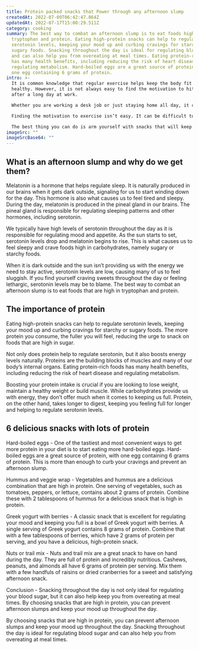 ```yaml
---
title: Protein packed snacks that Power through any afternoon slump
createdAt: 2022-07-09T06:42:47.864Z
updatedAt: 2022-07-17T15:00:29.511Z
category: cooking
summary: The best way to combat an afternoon slump is to eat foods high in
  tryptophan and protein. Eating high-protein snacks can help to regulate
  serotonin levels, keeping your mood up and curbing cravings for starchy or
  sugary foods. Snacking throughout the day is ideal for regulating blood sugar
  and can also help you from overeating at meal times. Eating protein-rich foods
  has many health benefits, including reducing the risk of heart disease and
  regulating metabolism. Hard-boiled eggs are a great source of protein, with
  one egg containing 6 grams of protein.
intro: >-
  It is common knowledge that regular exercise helps keep the body fit and
  healthy. However, it is not always easy to find the motivation to hit the gym
  after a long day at work.

  Whether you are working a desk job or just staying home all day, it can be challenging to find ways to stay active throughout the day. 

  Finding the motivation to exercise isn’t easy. It can be difficult to find time for a workout routine and even harder to stick with it for an extended period of time. 

  The best thing you can do is arm yourself with snacks that will keep your energy up so you’re not tempted to take a nap after dinner or give in to cravings for sweets. Protein-packed snacks are an excellent way of keeping your energy levels high and reducing stress eating from boredom or fatigue.
imageSrc: ""
imageSrcBase64: ""
---
```


## What is an afternoon slump and why do we get them?

Melatonin is a hormone that helps regulate sleep. It is naturally produced in our brains when it gets dark outside, signaling for us to start winding down for the day. This hormone is also what causes us to feel tired and sleepy. During the day, melatonin is produced in the pineal gland in our brains. The pineal gland is responsible for regulating sleeping patterns and other hormones, including serotonin.

We typically have high levels of serotonin throughout the day as it is responsible for regulating mood and appetite. As the sun starts to set, serotonin levels drop and melatonin begins to rise. This is what causes us to feel sleepy and crave foods high in carbohydrates, namely sugary or starchy foods.

When it is dark outside and the sun isn’t providing us with the energy we need to stay active, serotonin levels are low, causing many of us to feel sluggish. If you find yourself craving sweets throughout the day or feeling lethargic, serotonin levels may be to blame. The best way to combat an afternoon slump is to eat foods that are high in tryptophan and protein.

## The importance of protein

Eating high-protein snacks can help to regulate serotonin levels, keeping your mood up and curbing cravings for starchy or sugary foods. The more protein you consume, the fuller you will feel, reducing the urge to snack on foods that are high in sugar.

Not only does protein help to regulate serotonin, but it also boosts energy levels naturally. Proteins are the building blocks of muscles and many of our body’s internal organs. Eating protein-rich foods has many health benefits, including reducing the risk of heart disease and regulating metabolism.

Boosting your protein intake is crucial if you are looking to lose weight, maintain a healthy weight or build muscle. While carbohydrates provide us with energy, they don’t offer much when it comes to keeping us full. Protein, on the other hand, takes longer to digest, keeping you feeling full for longer and helping to regulate serotonin levels.

## 6 delicious snacks with lots of protein

Hard-boiled eggs - One of the tastiest and most convenient ways to get more protein in your diet is to start eating more hard-boiled eggs. Hard-boiled eggs are a great source of protein, with one egg containing 6 grams of protein. This is more than enough to curb your cravings and prevent an afternoon slump.

Hummus and veggie wrap - Vegetables and hummus are a delicious combination that are high in protein. One serving of vegetables, such as tomatoes, peppers, or lettuce, contains about 2 grams of protein. Combine these with 2 tablespoons of hummus for a delicious snack that is high in protein.

Greek yogurt with berries - A classic snack that is excellent for regulating your mood and keeping you full is a bowl of Greek yogurt with berries. A single serving of Greek yogurt contains 8 grams of protein. Combine that with a few tablespoons of berries, which have 2 grams of protein per serving, and you have a delicious, high-protein snack.

Nuts or trail mix - Nuts and trail mix are a great snack to have on hand during the day. They are full of protein and incredibly nutritious. Cashews, peanuts, and almonds all have 6 grams of protein per serving. Mix them with a few handfuls of raisins or dried cranberries for a sweet and satisfying afternoon snack.

Conclusion - Snacking throughout the day is not only ideal for regulating your blood sugar, but it can also help keep you from overeating at meal times. By choosing snacks that are high in protein, you can prevent afternoon slumps and keep your mood up throughout the day.

By choosing snacks that are high in protein, you can prevent afternoon slumps and keep your mood up throughout the day. Snacking throughout the day is ideal for regulating blood sugar and can also help you from overeating at meal times.
